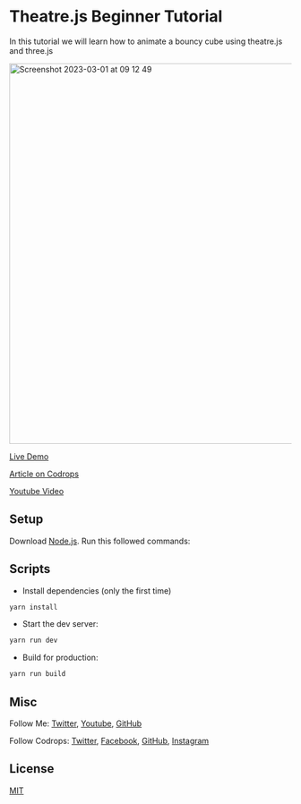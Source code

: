 # Theatre.js Beginner Tutorial

In this tutorial we will learn how to animate a bouncy cube using theatre.js and three.js

<img width="680" alt="Screenshot 2023-03-01 at 09 12 49" src="https://user-images.githubusercontent.com/58320436/227541700-17c4731b-3fe1-4ba0-980b-cbcc8c5c89cd.png">

[Live Demo](https://bouncy.vercel.app/)

[Article on Codrops](https://tympanus.net/codrops/2023/03/30/mastering-theatre-js-animations-learn-to-create-dynamic-visuals/)

[Youtube Video](https://youtu.be/wT7P6qjAg30)

## Setup
Download [Node.js](https://nodejs.org/en/download/).
Run this followed commands:

## Scripts
- Install dependencies (only the first time)
``` bash
yarn install
```

- Start the dev server:

``` bash
yarn run dev
```

- Build for production:

``` bash
yarn run build
```

## Misc

Follow Me: [Twitter](https://twitter.com/th_ebenezer), [Youtube](https://www.youtube.com/@thebenezer), [GitHub](https://github.com/thebenezer) 

Follow Codrops: [Twitter](http://www.twitter.com/codrops), [Facebook](http://www.facebook.com/codrops), [GitHub](https://github.com/codrops), [Instagram](https://www.instagram.com/codropsss/)

## License
[MIT](LICENSE)



